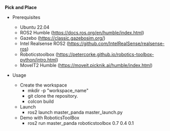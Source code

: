 **Pick and Place**

- Prerequisites
    - Ubuntu 22.04
    - ROS2 Humble (https://docs.ros.org/en/humble/index.html)
    - Gazebo (https://classic.gazebosim.org/)
    - Intel Realsense ROS2 (https://github.com/IntelRealSense/realsense-ros)
    - Roboticstoolbox (https://petercorke.github.io/robotics-toolbox-python/intro.html)
    - MoveIT2 Humble (https://moveit.picknik.ai/humble/index.html)

- Usage
    - Create the workspace
        - mkdir -p "workspace_name"
        - git clone the repository.
        - colcon build
    - Launch
        - ros2 launch master_panda master_launch.py
    - Demo with RoboticsToolBox
        - ros2 run master_panda roboticstoolbox 0.7 0.4 0.1
    